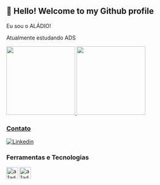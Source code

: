 ## 👋 Hello! Welcome to my Github profile

Eu sou o ALÁDIO!

Atualmente estudando ADS

<dvi>
  <a href="https://github.com/a1ad10">
  <img height="180em" src="https://github-readme-stats.vercel.app/api?username=a1ad10&show_icons=true&theme=gh-light-mode-only"/> 
  <img height="180em" src="https://github-readme-stats.vercel.app/api/top-langs/?username=a1ad10&layout=compact&theme=gh-light-mode-only"/>
</div>

### Contato

[![Linkedin](https://img.shields.io/badge/LinkedIn-0077B5?style=for-the-badge&logo=linkedin&logoColor=white)](https://www.linkedin.com/in/al%C3%A1dio-junior285)

### Ferramentas e Tecnologias

<div>
  
  <img align="center" alt="a1ad10-html" height="30" widht="40" src="https://cdn.jsdelivr.net/gh/devicons/devicon/icons/html5/html5-original.svg"/>
  <img align="center" alt="a1ad10-html" height="30" widht="40" src=""/>
  
</div>
